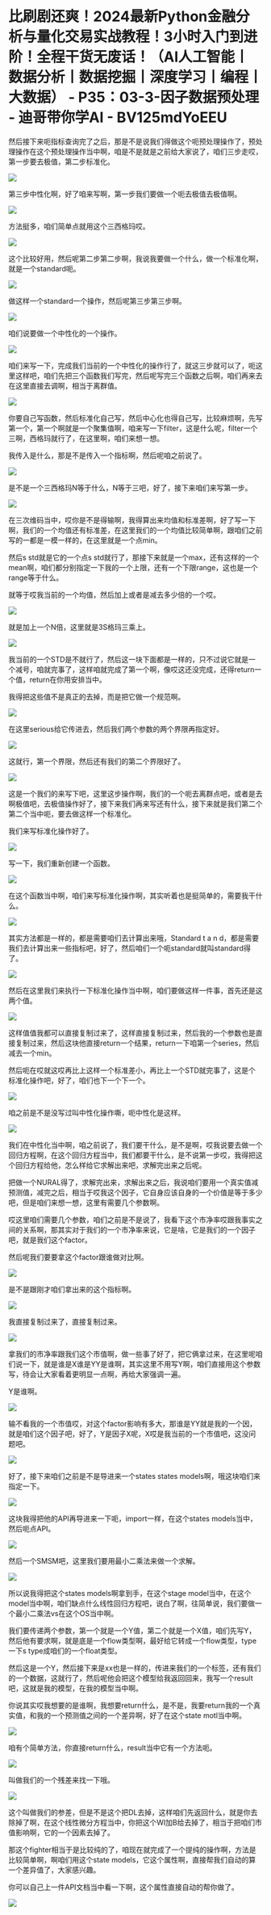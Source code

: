 # 比刷剧还爽！2024最新Python金融分析与量化交易实战教程！3小时入门到进阶！全程干货无废话！（AI人工智能丨数据分析丨数据挖掘丨深度学习丨编程丨大数据） - P35：03-3-因子数据预处理 - 迪哥带你学AI - BV125mdYoEEU

然后接下来呃指标查询完了之后，那是不是说我们得做这个呃预处理操作了，预处理操作在这个预处理操作当中啊，咱是不是就是之前给大家说了，咱们三步走哎，第一步要去极值，第二步标准化。



![](img/ff20f2f50f9eede2df73e2179041642b_1.png)

第三步中性化啊，好了咱来写啊，第一步我们要做一个呃去极值去极值啊。

![](img/ff20f2f50f9eede2df73e2179041642b_3.png)

方法挺多，咱们简单点就用这个三西格玛哎。

![](img/ff20f2f50f9eede2df73e2179041642b_5.png)

这个比较好用，然后呢第二步第二步啊，我说我要做一个什么，做一个标准化啊，就是一个standard呃。

![](img/ff20f2f50f9eede2df73e2179041642b_7.png)

做这样一个standard一个操作，然后呢第三步第三步啊。

![](img/ff20f2f50f9eede2df73e2179041642b_9.png)

咱们说要做一个中性化的一个操作。

![](img/ff20f2f50f9eede2df73e2179041642b_11.png)

咱们来写一下，完成我们当前的一个中性化的操作行了，就这三步就可以了，呃这里这样吧，咱们先把三个函数我们写完，然后呢写完三个函数之后啊，咱们再来去在这里直接去调啊，相当于离群值。



![](img/ff20f2f50f9eede2df73e2179041642b_13.png)

你要自己写函数，然后标准化自己写，然后中心化也得自己写，比较麻烦啊，先写第一个，第一个啊就是一个聚集值啊，咱来写一下filter，这是什么呢，filter一个三啊，西格玛就行了，在这里啊，咱们来想一想。

我传入是什么，那是不是传入一个指标啊，然后呢咱之前说了。

![](img/ff20f2f50f9eede2df73e2179041642b_15.png)

是不是一个三西格玛N等于什么，N等于三吧，好了，接下来咱们来写第一步。

![](img/ff20f2f50f9eede2df73e2179041642b_17.png)

在三次维码当中，哎你是不是得输啊，我得算出来均值和标准差啊，好了写一下啊，我们的一个均值还有标准差，在这里我们的一个均值比较简单啊，跟咱们之前写的一都是一模一样的，在这里就是一个点min。

然后s std就是它的一个点s std就行了，那接下来就是一个max，还有这样的一个mean啊，咱们都分别指定一下我的一个上限，还有一个下限range，这也是一个range等于什么。

就等于哎我当前的一个均值，然后加上或者是减去多少倍的一个哎。

![](img/ff20f2f50f9eede2df73e2179041642b_19.png)

就是加上一个N倍，这里就是3S格玛三乘上。

![](img/ff20f2f50f9eede2df73e2179041642b_21.png)

我当前的一个STD是不就行了，然后这一块下面都是一样的，只不过说它就是一个减号，咱就完事了，这样咱就完成了第一个啊，像哎这还没完成，还得return一个值，return在你用安排当中。

我得把这些值不是真正的去掉，而是把它做一个规范啊。

![](img/ff20f2f50f9eede2df73e2179041642b_23.png)

在这里serious给它传进去，然后我们两个参数的两个界限再指定好。

![](img/ff20f2f50f9eede2df73e2179041642b_25.png)

这就行，第一个界限，然后还有我们的第二个界限好了。

![](img/ff20f2f50f9eede2df73e2179041642b_27.png)

这是一个我们的来写下吧，这里这步操作啊，我们的一个呃去离群点吧，或者是去啊极值吧，去极值操作好了，接下来我们再来写还有什么，接下来就是我们第二个第二个当中呃，要去做这样一个标准化。

我们来写标准化操作好了。

![](img/ff20f2f50f9eede2df73e2179041642b_29.png)

写一下，我们重新创建一个函数。

![](img/ff20f2f50f9eede2df73e2179041642b_31.png)

在这个函数当中啊，咱们来写标准化操作啊，其实听着也是挺简单的，需要我干什么。

![](img/ff20f2f50f9eede2df73e2179041642b_33.png)

其实方法都是一样的，都是需要咱们去计算出来哦，Standard t a n d，都是需要我们去计算出来一些指标吧，好了，然后咱们一个呃standard就叫standard得了。



![](img/ff20f2f50f9eede2df73e2179041642b_35.png)

然后在这里我们来执行一下标准化操作当中啊，咱们要做这样一件事，首先还是这两个值。

![](img/ff20f2f50f9eede2df73e2179041642b_37.png)

这样值值我都可以直接复制过来了，这样直接复制过来，然后我的一个参数也是直接复制过来，然后这块他直接return一个结果，return一下咱第一个series，然后减去一个min。

然后呃在哎就这哎再比上这样一个标准差小，再比上一个STD就完事了，这是个标准化操作吧，好了，咱们也下一个下一个。



![](img/ff20f2f50f9eede2df73e2179041642b_39.png)

咱之前是不是没写过叫中性化操作嘶，呃中性化是这样。

![](img/ff20f2f50f9eede2df73e2179041642b_41.png)

我们在中性化当中啊，咱之前说了，我们要干什么，是不是啊，哎我说要去做一个回归方程啊，在这个回归方程当中，我们都要干什么，是不说第一步哎，我得把这个回归方程给他，怎么样给它求解出来吧，求解完出来之后呢。

把做一个NURAL得了，求解完出来，求解出来之后，我说咱们要用一个真实值减预测值，减完之后，相当于哎我这个因子，它自身应该自身的一个价值是等于多少吧，但是咱们来想一想，这里有需要几个参数啊。

哎这里咱们需要几个参数，咱们之前是不是说了，我看下这个市净率哎跟我事实之间的关系啊，那其实对于我们的一个市净率来说，它是啥，它是我们的一个因子吧，就是我们这个factor。

然后呢我们要要拿这个factor跟谁做对比啊。

![](img/ff20f2f50f9eede2df73e2179041642b_43.png)

是不是跟刚才咱们拿出来的这个指标啊。

![](img/ff20f2f50f9eede2df73e2179041642b_45.png)

我直接复制过来了，直接复制过来。

![](img/ff20f2f50f9eede2df73e2179041642b_47.png)

拿我们的市净率跟我们这个市值啊，做一些事了好了，把它俩拿过来，在这里呢咱们说一下，就是谁是X谁是YY是谁啊，其实这里不用写Y啊，咱们直接用这个参数写，待会让大家看着更明显一点啊，再给大家强调一遍。

Y是谁啊。

![](img/ff20f2f50f9eede2df73e2179041642b_49.png)

输不看我的一个市值哎，对这个factor影响有多大，那谁是YY就是我的一个因，就是咱们这个因子吧，好了，Y是因子X呢，X哎是我当前的一个市值吧，这没问题吧。



![](img/ff20f2f50f9eede2df73e2179041642b_51.png)

好了，接下来咱们之前是不是导进来一个states states models啊，哦这块咱们来指定一下。



![](img/ff20f2f50f9eede2df73e2179041642b_53.png)

这块我得把他的API再导进来一下呃，import一样，在这个states models当中，然后呃点API。



![](img/ff20f2f50f9eede2df73e2179041642b_55.png)

然后一个SMSM吧，这里我们要用最小二乘法来做一个求解。

![](img/ff20f2f50f9eede2df73e2179041642b_57.png)

所以说我得把这个states models啊拿到手，在这个stage model当中，在这个model当中啊，咱们缺点什么线性回归方程吧，说白了啊，往简单说，我们要做一个最小二乘法vs在这个OS当中啊。

我们要传递两个参数，第一个就是一个Y值，第二个就是一个X值，咱们先写Y，然后他有要求啊，就是底是一个flow类型啊，最好给它转成一个flow类型，type一下s type成咱们的一个float类型。

然后这是一个Y，然后接下来是xx也是一样的，传进来我们的一个标签，还有我们的一个数据，这就行了，然后呢他会把这个模型给我返回回来，我写一个result吧，这就是我的模型，在我的模型当中啊。

你说其实哎我想要的是谁啊，我想要return什么，是不是，我要return我的一个真实值，和我的一个预测值之间的一个差异啊，好了在这个state motl当中啊。



![](img/ff20f2f50f9eede2df73e2179041642b_59.png)

咱有个简单方法，你直接return什么，result当中它有一个方法呃。

![](img/ff20f2f50f9eede2df73e2179041642b_61.png)

叫做我们的一个残差来找一下哦。

![](img/ff20f2f50f9eede2df73e2179041642b_63.png)

这个叫做我们的参差，但是不是这个把DL去掉，这样咱们先返回什么，就是你去除掉了啊，在这个线性微分方程当中，你把这个WI加B给去掉了，相当于把咱们市值影响啊，它的一个因素去掉了。

那这个fighter相当于是比较纯的了，咱现在就完成了一个提纯的操作啊，方法是比较简单啊，啊咱们用这个state models，它这个属性啊，直接帮我们自动的算一个差异值了，大家感兴趣。

你可以自己上一件API文档当中看一下啊，这个属性直接自动的帮你做了。

![](img/ff20f2f50f9eede2df73e2179041642b_65.png)